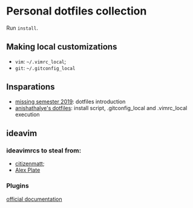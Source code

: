 # Personal dotfiles collection
Run `install`.

## Making local customizations
- `vim`: `~/.vimrc_local`;
- `git`: `~/.gitconfig_local`

## Insparations
- [missing semester 2019](https://missing.csail.mit.edu/2019/dotfiles/): dotfiles introduction 
- [anishathalye's dotfiles](https://github.com/anishathalye/dotfiles): install script, .gitconfig_local and .vimrc_local execution

## ideavim
### ideavimrcs to steal from:
- [citizenmatt](https://github.com/citizenmatt/dotfiles/blob/master/ideavimrc);
- [Alex Plate](https://gist.github.com/AlexPl292/50a3ff4cef1badcbb23436b22cbd3cf4)

### Plugins
[official documentation](https://github.com/JetBrains/ideavim/wiki/IdeaVim-Plugins)